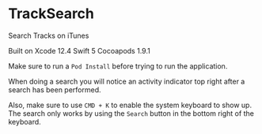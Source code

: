 # TrackSearch
Search Tracks on iTunes

Built on Xcode 12.4 Swift 5 Cocoapods 1.9.1

Make sure to run a `Pod Install` before trying to run the application. 

When doing a search you will notice an activity indicator top right after a search has been performed.

Also, make sure to use `CMD + K` to enable the system keyboard to show up. 
The search only works by using the `Search` button in the bottom right of the keyboard. 
